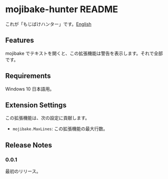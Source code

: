 # mojibake-hunter README

これが「もじばけハンター」です。[English](./README.md)

## Features

mojibake でテキストを開くと、この拡張機能は警告を表示します。それで全部です。

## Requirements

Windows 10 日本語用。

## Extension Settings

この拡張機能は、次の設定に貢献します。

* `mojibake.MaxLines`: この拡張機能の最大行数。

## Release Notes

### 0.0.1

最初のリリース。
